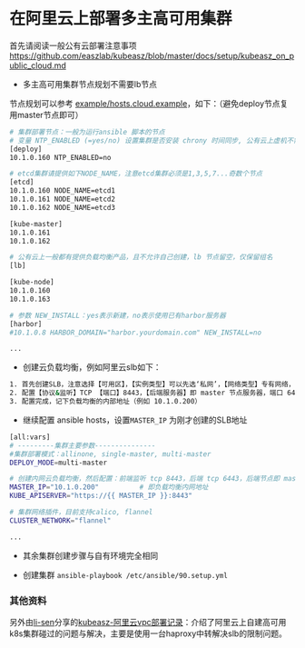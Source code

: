 # 在阿里云上部署多主高可用集群

首先请阅读一般公有云部署注意事项 https://github.com/easzlab/kubeasz/blob/master/docs/setup/kubeasz_on_public_cloud.md

- 多主高可用集群节点规划不需要lb节点

节点规划可以参考 [example/hosts.cloud.example](../../example/hosts.cloud.example)，如下：（避免deploy节点复用master节点即可）

``` bash
# 集群部署节点：一般为运行ansible 脚本的节点
# 变量 NTP_ENABLED (=yes/no) 设置集群是否安装 chrony 时间同步, 公有云上虚机不需要
[deploy]
10.1.0.160 NTP_ENABLED=no

# etcd集群请提供如下NODE_NAME，注意etcd集群必须是1,3,5,7...奇数个节点
[etcd]
10.1.0.160 NODE_NAME=etcd1
10.1.0.161 NODE_NAME=etcd2
10.1.0.162 NODE_NAME=etcd3

[kube-master]
10.1.0.161
10.1.0.162

# 公有云上一般都有提供负载均衡产品，且不允许自己创建，lb 节点留空，仅保留组名
[lb]

[kube-node]
10.1.0.160
10.1.0.163

# 参数 NEW_INSTALL：yes表示新建，no表示使用已有harbor服务器
[harbor]
#10.1.0.8 HARBOR_DOMAIN="harbor.yourdomain.com" NEW_INSTALL=no

...
```
+ 创建云负载均衡，例如阿里云slb如下：

``` bash
1. 首先创建SLB，注意选择【可用区】，【实例类型】可以先选‘私网’，【网络类型】专有网络，【虚拟交换机】跟你k8s集群节点同一交换机
2. 配置【协议&监听】TCP 【端口】8443，【后端服务器】即 master 节点服务器，端口 6443
3. 配置完成，记下负载均衡的内部地址（例如 10.1.0.200）
```
+ 继续配置 ansible hosts，设置`MASTER_IP` 为刚才创建的SLB地址 

``` bash
[all:vars]
# ---------集群主要参数---------------
#集群部署模式：allinone, single-master, multi-master
DEPLOY_MODE=multi-master

# 创建内网云负载均衡，然后配置：前端监听 tcp 8443，后端 tcp 6443，后端节点即 master 节点
MASTER_IP="10.1.0.200"          # 即负载均衡内网地址
KUBE_APISERVER="https://{{ MASTER_IP }}:8443"

# 集群网络插件，目前支持calico, flannel
CLUSTER_NETWORK="flannel"

... 
```

+ 其余集群创建步骤与自有环境完全相同

+ 创建集群 `ansible-playbook /etc/ansible/90.setup.yml`

### 其他资料

另外由[li-sen](https://github.com/li-sen)分享的[kubeasz-阿里云vpc部署记录](https://li-sen.github.io/post/blog-wiki/2018-09-27-k8s-kubeasz-%E9%98%BF%E9%87%8C%E4%BA%91vpc%E9%83%A8%E7%BD%B2%E8%AE%B0%E5%BD%95/)：介绍了阿里云上自建高可用k8s集群碰过的问题与解决，主要是使用一台haproxy中转解决slb的限制问题。

